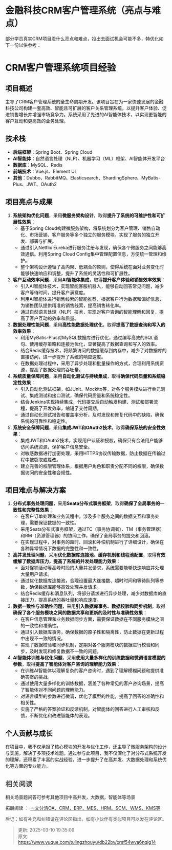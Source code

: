 # 金融科技CRM客户管理系统（亮点与难点）

部分学员真实CRM项目没什么亮点和难点，投出去面试机会可能不多，特优化如下一份以供参考：

# <font style="color:rgb(6, 6, 7);">CRM客户管理系统项目经验</font>
## <font style="color:rgb(6, 6, 7);">项目概述</font>
<font style="color:rgb(6, 6, 7);">主导了CRM客户管理系统的全生命周期开发。该项目旨在为一家快速发展的金融科技公司构建一套高效、智能且可扩展的客户关系管理系统，以提升客户体验、促进销售增长并增强市场竞争力。系统采用了先进的AI智能体技术，以实现更智能的客户互动和更高效的业务处理。</font>

## <font style="color:rgb(6, 6, 7);">技术栈</font>
+ **<font style="color:rgb(6, 6, 7);">后端框架</font>**<font style="color:rgb(6, 6, 7);">：Spring Boot、Spring Cloud</font>
+ **<font style="color:rgb(6, 6, 7);">AI智能体</font>**<font style="color:rgb(6, 6, 7);">：自然语言处理（NLP）、机器学习（ML）框架、AI智能体开发平台</font>
+ **<font style="color:rgb(6, 6, 7);">数据库</font>**<font style="color:rgb(6, 6, 7);">：MySQL、Redis</font>
+ **<font style="color:rgb(6, 6, 7);">前端技术</font>**<font style="color:rgb(6, 6, 7);">：Vue.js、Element UI</font>
+ **<font style="color:rgb(6, 6, 7);">其他</font>**<font style="color:rgb(6, 6, 7);">：Dubbo、RabbitMQ、Elasticsearch、ShardingSphere、MyBatis-Plus、JWT、OAuth2</font>

## <font style="color:rgb(6, 6, 7);">项目亮点与成果</font>
1. **<font style="color:rgb(6, 6, 7);">系统架构优化问题</font>**<font style="color:rgb(6, 6, 7);">，采用</font>**<font style="color:rgb(6, 6, 7);">微服务架构设计</font>**<font style="color:rgb(6, 6, 7);">，取得</font>**<font style="color:rgb(6, 6, 7);">提升了系统的可维护性和可扩展性效果</font>**<font style="color:rgb(6, 6, 7);">：</font>
    - <font style="color:rgb(6, 6, 7);">基于Spring Cloud构建微服务架构，将系统划分为客户管理、销售自动化、市场营销、客户服务等多个独立的服务模块，实现了服务的独立开发、部署与扩展。</font>
    - <font style="color:rgb(6, 6, 7);">通过引入Netflix Eureka进行服务注册与发现，确保各个微服务之间能够高效通信。利用Spring Cloud Config集中管理配置信息，方便统一管理和维护。</font>
    - <font style="color:rgb(6, 6, 7);">整个架构设计遵循了高内聚、低耦合的原则，使得系统在面对业务变化时能够快速响应和调整，提升了系统的灵活性和可扩展性。</font>
2. **<font style="color:rgb(6, 6, 7);">客户互动效率问题</font>**<font style="color:rgb(6, 6, 7);">，采用</font>**<font style="color:rgb(6, 6, 7);">AI智能体集成</font>**<font style="color:rgb(6, 6, 7);">，取得</font>**<font style="color:rgb(6, 6, 7);">提升客户体验和销售效率效果</font>**<font style="color:rgb(6, 6, 7);">：</font>
    - <font style="color:rgb(6, 6, 7);">引入AI智能体技术，实现智能客服机器人，能够自动回答常见问题，减少客户等待时间，提升客户满意度。</font>
    - <font style="color:rgb(6, 6, 7);">利用AI智能体进行销售线索的智能推荐，根据客户行为数据和偏好信息，为销售团队提供精准的销售线索，提高销售转化率。</font>
    - <font style="color:rgb(6, 6, 7);">通过自然语言处理（NLP）技术，实现对客户咨询的智能理解和回复，提高了客户互动的效率和质量。</font>
3. **<font style="color:rgb(6, 6, 7);">数据处理性能问题</font>**<font style="color:rgb(6, 6, 7);">，采用</font>**<font style="color:rgb(6, 6, 7);">高性能数据处理优化</font>**<font style="color:rgb(6, 6, 7);">，取得</font>**<font style="color:rgb(6, 6, 7);">提高了数据查询和写入的效率效果</font>**<font style="color:rgb(6, 6, 7);">：</font>
    - <font style="color:rgb(6, 6, 7);">利用MyBatis-Plus对MySQL数据库进行优化，通过编写高效的SQL语句、使用缓存策略和连接池优化，显著提高了数据查询和写入的效率。</font>
    - <font style="color:rgb(6, 6, 7);">结合Redis缓存技术，将频繁访问的数据缓存到内存中，减少了对数据库的直接访问，进一步提升了系统的响应速度。</font>
    - <font style="color:rgb(6, 6, 7);">在数据处理过程中，采用了异步处理和批量操作的方式，合理利用系统资源，提高了数据处理的吞吐量。</font>
4. **<font style="color:rgb(6, 6, 7);">系统质量保障问题</font>**<font style="color:rgb(6, 6, 7);">，采用</font>**<font style="color:rgb(6, 6, 7);">自动化测试与持续集成</font>**<font style="color:rgb(6, 6, 7);">，取得</font>**<font style="color:rgb(6, 6, 7);">确保代码质量和系统稳定性效果</font>**<font style="color:rgb(6, 6, 7);">：</font>
    - <font style="color:rgb(6, 6, 7);">引入自动化测试框架，如JUnit、Mockito等，对各个服务模块进行单元测试、集成测试和接口测试，确保代码质量和系统稳定性。</font>
    - <font style="color:rgb(6, 6, 7);">结合Jenkins实现持续集成，代码提交后自动触发构建、测试和部署流程，提高了开发效率，缩短了交付周期。</font>
    - <font style="color:rgb(6, 6, 7);">通过自动化测试报告和覆盖率分析，及时发现和修复代码中的缺陷，确保系统的可靠性和稳定性。</font>
5. **<font style="color:rgb(6, 6, 7);">系统安全保障问题</font>**<font style="color:rgb(6, 6, 7);">，采用</font>**<font style="color:rgb(6, 6, 7);">集成JWT和OAuth2技术</font>**<font style="color:rgb(6, 6, 7);">，取得</font>**<font style="color:rgb(6, 6, 7);">确保系统的安全性效果</font>**<font style="color:rgb(6, 6, 7);">：</font>
    - <font style="color:rgb(6, 6, 7);">集成JWT和OAuth2技术，实现用户认证和授权，确保只有合法用户能够访问系统资源，保护客户信息安全。</font>
    - <font style="color:rgb(6, 6, 7);">对敏感数据进行加密处理，采用HTTPS协议传输数据，防止数据在传输过程中被窃取或篡改。</font>
    - <font style="color:rgb(6, 6, 7);">建立完善的权限管理体系，根据用户角色和职责分配不同的权限，确保数据访问的安全性和合规性。</font>

## <font style="color:rgb(6, 6, 7);">项目难点与解决方案</font>
1. **<font style="color:rgb(6, 6, 7);">分布式事务处理问题</font>**<font style="color:rgb(6, 6, 7);">，采用</font>**<font style="color:rgb(6, 6, 7);">Seata分布式事务框架</font>**<font style="color:rgb(6, 6, 7);">，取得</font>**<font style="color:rgb(6, 6, 7);">确保了全局事务的一致性和完整性效果</font>**<font style="color:rgb(6, 6, 7);">：</font>
    - <font style="color:rgb(6, 6, 7);">在客户订单处理和业务流程中，涉及多个服务之间的数据交互和事务处理，需要保证数据的一致性。</font>
    - <font style="color:rgb(6, 6, 7);">采用Seata分布式事务框架，通过TC（事务协调者）、TM（事务管理器）和RM（资源管理器）的协同工作，确保了全局事务的提交和回滚。</font>
    - <font style="color:rgb(6, 6, 7);">在实现过程中，对事务的超时、回滚和补偿机制进行了详细设计，确保在各种异常情况下数据的完整性和一致性。</font>
2. **<font style="color:rgb(6, 6, 7);">高并发处理问题</font>**<font style="color:rgb(6, 6, 7);">，采用</font>**<font style="color:rgb(6, 6, 7);">优化数据库连接池、缓存机制和线程池配置</font>**<font style="color:rgb(6, 6, 7);">，取得</font>**<font style="color:rgb(6, 6, 7);">有效缓解了数据库压力，提高了系统的并发处理能力效果</font>**<font style="color:rgb(6, 6, 7);">：</font>
    - <font style="color:rgb(6, 6, 7);">面对促销活动等高峰时段的大量并发请求，系统需要能够快速响应并处理大量用户请求。</font>
    - <font style="color:rgb(6, 6, 7);">通过优化数据库连接池，合理设置最大连接数、超时时间和等待队列等参数，确保数据库能够高效处理并发请求。</font>
    - <font style="color:rgb(6, 6, 7);">结合Redis缓存和消息队列，将部分请求进行异步处理，减少对数据库的直接压力，提高系统的吞吐量和响应速度。</font>
3. **<font style="color:rgb(6, 6, 7);">数据一致性与准确性问题</font>**<font style="color:rgb(6, 6, 7);">，采用</font>**<font style="color:rgb(6, 6, 7);">引入数据库事务、数据校验和同步机制</font>**<font style="color:rgb(6, 6, 7);">，取得</font>**<font style="color:rgb(6, 6, 7);">确保了各个服务模块之间的数据共享和更新的及时性与准确性效果</font>**<font style="color:rgb(6, 6, 7);">：</font>
    - <font style="color:rgb(6, 6, 7);">在客户信息管理和业务数据同步方面，需要保证数据在不同服务模块之间的一致性和准确性。</font>
    - <font style="color:rgb(6, 6, 7);">通过引入数据库事务，确保数据的原子性和隔离性，防止数据在更新过程中出现不一致的情况。</font>
    - <font style="color:rgb(6, 6, 7);">实现了数据校验和同步机制，定期对各个服务模块的数据进行校验和同步，及时发现和修复数据不一致的问题。</font>
4. **<font style="color:rgb(6, 6, 7);">AI智能体训练与优化问题</font>**<font style="color:rgb(6, 6, 7);">，采用</font>**<font style="color:rgb(6, 6, 7);">使用大量多样化的训练数据和微调语言模型的参数</font>**<font style="color:rgb(6, 6, 7);">，取得</font>**<font style="color:rgb(6, 6, 7);">提高了智能体对客户咨询的理解能力效果</font>**<font style="color:rgb(6, 6, 7);">：</font>
    - <font style="color:rgb(6, 6, 7);">在训练AI智能体以理解复杂的客户咨询时，遇到了理解模糊问题和提供准确答案的挑战。</font>
    - <font style="color:rgb(6, 6, 7);">通过使用大量多样化的训练数据，涵盖了各种常见的客户咨询场景，提高了智能体对不同问题的理解能力。</font>
    - <font style="color:rgb(6, 6, 7);">对语言模型的参数进行微调，优化了模型的性能，提高了回答的准确性和相关性。</font>
    - <font style="color:rgb(6, 6, 7);">实施了严格的答案验证和反馈机制，对智能体的回答进行人工审核和反馈，不断优化和改进智能体的表现。</font>

## <font style="color:rgb(6, 6, 7);">个人贡献与成长</font>
<font style="color:rgb(6, 6, 7);">在项目中，我不仅承担了核心模块的开发与优化工作，还主导了微服务架构的设计与实施，解决了多项技术难题。通过参与此项目，我不仅深化了对分布式系统开发的理解，还积累了丰富的实战经验，进一步提升了在高并发、大数据处理和系统优化等方面的专业能力。</font>



## <font style="color:rgb(79, 79, 79);">相关阅读</font>
相关场景题问答可参考其他项目中高并发，大数据，智能体等场景

拓展阅读 ： [一文分清OA、CRM、ERP、MES、HRM、SCM、WMS、KMS等](https://www.yuque.com/tulingzhouyu/db22bv/csngc0dv7p5vi2fg)

<font style="color:rgb(77, 77, 77);">后记：如有补充和纠错请在评论区指出，如有小伙伴有类似项目可以发在评论区。</font>



> 更新: 2025-03-10 19:35:09  
> 原文: <https://www.yuque.com/tulingzhouyu/db22bv/xrsf54wva6nqig14>